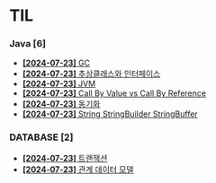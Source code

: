 # TIL
 
### Java [6]
- [**[2024-07-23]**  GC](https://github.com/A-lass/TIL/blob/main/Java/GC.md)
- [**[2024-07-23]**  추상클래스와 인터페이스](https://github.com/A-lass/TIL/blob/main/Java/추상클래스와_인터페이스.md)
- [**[2024-07-23]**  JVM](https://github.com/A-lass/TIL/blob/main/Java/JVM.md)
- [**[2024-07-23]**  Call By Value vs Call By Reference](https://github.com/A-lass/TIL/blob/main/Java/Call_By_Value_vs_Call_By_Reference.md)
- [**[2024-07-23]**  동기화](https://github.com/A-lass/TIL/blob/main/Java/동기화.md)
- [**[2024-07-23]**  String StringBuilder StringBuffer](https://github.com/A-lass/TIL/blob/main/Java/String_StringBuilder_StringBuffer.md)
### DATABASE [2]
- [**[2024-07-23]**  트랜잭션](https://github.com/A-lass/TIL/blob/main/DATABASE/트랜잭션.md)
- [**[2024-07-23]**  관계 데이터 모델](https://github.com/A-lass/TIL/blob/main/DATABASE/관계_데이터_모델.md)
